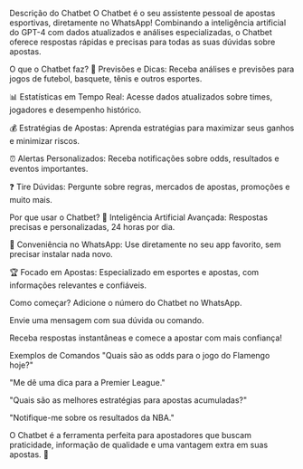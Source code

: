 Descrição do Chatbet
O Chatbet é o seu assistente pessoal de apostas esportivas, diretamente no WhatsApp! Combinando a inteligência artificial do GPT-4 com dados atualizados e análises especializadas, o Chatbet oferece respostas rápidas e precisas para todas as suas dúvidas sobre apostas.

O que o Chatbet faz?
🎯 Previsões e Dicas: Receba análises e previsões para jogos de futebol, basquete, tênis e outros esportes.

📊 Estatísticas em Tempo Real: Acesse dados atualizados sobre times, jogadores e desempenho histórico.

💰 Estratégias de Apostas: Aprenda estratégias para maximizar seus ganhos e minimizar riscos.

⏰ Alertas Personalizados: Receba notificações sobre odds, resultados e eventos importantes.

❓ Tire Dúvidas: Pergunte sobre regras, mercados de apostas, promoções e muito mais.

Por que usar o Chatbet?
🤖 Inteligência Artificial Avançada: Respostas precisas e personalizadas, 24 horas por dia.

📱 Conveniência no WhatsApp: Use diretamente no seu app favorito, sem precisar instalar nada novo.

🏆 Focado em Apostas: Especializado em esportes e apostas, com informações relevantes e confiáveis.

Como começar?
Adicione o número do Chatbet no WhatsApp.

Envie uma mensagem com sua dúvida ou comando.

Receba respostas instantâneas e comece a apostar com mais confiança!

Exemplos de Comandos
"Quais são as odds para o jogo do Flamengo hoje?"

"Me dê uma dica para a Premier League."

"Quais são as melhores estratégias para apostas acumuladas?"

"Notifique-me sobre os resultados da NBA."

O Chatbet é a ferramenta perfeita para apostadores que buscam praticidade, informação de qualidade e uma vantagem extra em suas apostas. 🚀

